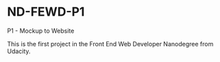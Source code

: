 # ND-FEWD-P1
P1 - Mockup to Website

This is the first project in the Front End Web Developer Nanodegree from Udacity.
